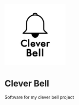 <img src="extras/clever-bell.png" alt="logo" width="200px" height="200px">

# Clever Bell

Software for my clever bell project
